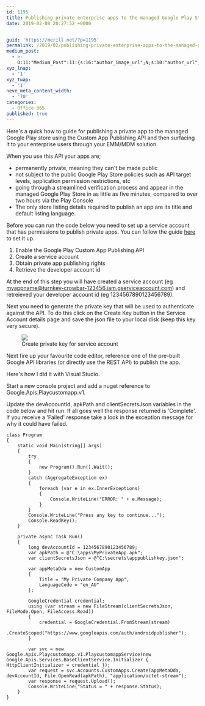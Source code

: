 ```yaml
---
id: 1195
title: Publishing private enterprise apps to the managed Google Play Store
date: 2019-02-08 20:27:52 +0000


guid: 'https://merill.net/?p=1195'
permalink: /2019/02/publishing-private-enterprise-apps-to-the-managed-google-play-store/
medium_post:
  - >-
    O:11:"Medium_Post":11:{s:16:"author_image_url";N;s:10:"author_url";N;s:11:"byline_name";N;s:12:"byline_email";N;s:10:"cross_link";N;s:2:"id";N;s:21:"follower_notification";N;s:7:"license";N;s:14:"publication_id";N;s:6:"status";N;s:3:"url";N;}
xyz_lnap:
  - '1'
xyz_twap:
  - '1'
neve_meta_content_width:
  - '70'
categories:
  - Office 365
published: true
---
```

<!-- wp:paragraph -->
Here's a quick how to guide for publishing a private app to the managed Google Play store using the Custom App Publishing API and then surfacing it to your enterprise users through your EMM/MDM solution.
<!-- /wp:paragraph -->

<!-- wp:paragraph -->
When you use this API your apps are;
<!-- /wp:paragraph -->

<!-- wp:list -->

<ul><li>permanently private, meaning they can't be made public</li><li>not subject to the public Google Play Store policies such as API target levels, application permission restrictions, etc</li><li>going through a streamlined verification process and appear in the managed Google Play Store in as little as five minutes, compared to over two hours via the Play Console </li><li> The only store listing details required to publish an app are its title and default listing language. </li></ul>

<!-- /wp:list -->

<!-- wp:paragraph -->
Before you can run the code below you need to set up a service account that has permissions to publish private apps. You can follow the guide <a href="https://developers.google.com/android/work/play/custom-app-api/get-started">here</a> to set it up.<br>
<!-- /wp:paragraph -->

<!-- wp:list {"ordered":true} -->

<ol><li>Enable the Google Play Custom App Publishing API</li><li>Create a service account</li><li>Obtain private app publishing rights</li><li>Retrieve the developer account id</li></ol>

<!-- /wp:list -->

<!-- wp:paragraph -->
At the end of this step you will have created a service account (eg myappname@turnkey-crowbar-123456.iam.gserviceaccount.com) and retreieved your developer account id (eg 1234567890123456789).
<!-- /wp:paragraph -->

<!-- wp:paragraph -->
Next you need to generate the private key that will be used to authenticate against the API. To do this click on the Create Key button in the Service Account details page and save the json file to your local disk (keep this key very secure).
<!-- /wp:paragraph -->

<!-- wp:image {"id":1196} -->
<figure class="wp-block-image"><img src="{{ site.url }}{{ site.baseurl }}/wp-content/uploads/2019/02/GoogleApiJson-1024x686.png" alt=" " class="wp-image-1196"/>

<figcaption>Create private key for service account</figcaption>

</figure>
<!-- /wp:image -->

<!-- wp:paragraph -->
Next fire up your favourite code editor, reference one of the pre-built Google API libraries (or directly use the REST API) to publish the app.
<!-- /wp:paragraph -->

<!-- wp:paragraph -->
Here's how I did it with Visual Studio.
<!-- /wp:paragraph -->

<!-- wp:paragraph -->
Start a new console project and add a nuget reference to Google.Apis.Playcustomapp.v1.
<!-- /wp:paragraph -->

<!-- wp:paragraph -->
Update the devAccountId, apkPath and clientSecretsJson variables in the code below and hit run. If all goes well the response returned is 'Complete'. If you receive a 'Failed' response take a look in the exception message for why it could have failed.
<!-- /wp:paragraph -->

<!-- wp:code -->

	class Program
    {
        static void Main(string[] args)
        {
            try
            {
                new Program().Run().Wait();
            }
            catch (AggregateException ex)
            {
                foreach (var e in ex.InnerExceptions)
                {
                    Console.WriteLine("ERROR: " + e.Message);
                }
            }
            Console.WriteLine("Press any key to continue...");
            Console.ReadKey();
        }

        private async Task Run()
        {
            long devAccountId = 1234567890123456789;
            var apkPath = @"C:\apps\MyPrivateApp.apk";
            var clientSecretsJson = @"C:\secrets\apppublishkey.json";

            var appMetaDda = new CustomApp
            {
                Title = "My Private Company App",
                LanguageCode = "en_AU"
            };

            GoogleCredential credential;
            using (var stream = new FileStream(clientSecretsJson, FileMode.Open, FileAccess.Read))
            {
                credential = GoogleCredential.FromStream(stream)
                    .CreateScoped("https://www.googleapis.com/auth/androidpublisher");
            }
          
            var svc = new Google.Apis.Playcustomapp.v1.PlaycustomappService(new Google.Apis.Services.BaseClientService.Initializer { HttpClientInitializer = credential });
            var request = svc.Accounts.CustomApps.Create(appMetaDda, devAccountId, File.OpenRead(apkPath), "application/octet-stream");
            var response = request.Upload();
            Console.WriteLine("Status = " + response.Status);
        }
    }
	
<!-- /wp:code -->
